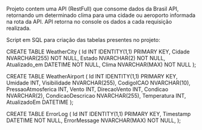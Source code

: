 Projeto contem uma API (RestFull) que consome dados da Brasil API, retornando um determinado clima para uma cidade ou aeroporto informada na rota da API. API retorna no console os dados a cada requisição realizada.

Script em SQL para criação das tabelas presentes no projeto:

CREATE TABLE WeatherCity ( Id INT IDENTITY(1,1) PRIMARY KEY, Cidade NVARCHAR(255) NOT NULL, Estado NVARCHAR(2) NOT NULL, Atualizado_em DATETIME NOT NULL, Clima NVARCHAR(MAX) NOT NULL );

CREATE TABLE WeatherAirport ( Id INT IDENTITY(1,1) PRIMARY KEY, Umidade INT, Visibilidade NVARCHAR(255), CodigoICAO NVARCHAR(10), PressaoAtmosferica INT, Vento INT, DirecaoVento INT, Condicao NVARCHAR(2), CondicaoDescricao NVARCHAR(255), Temperatura INT, AtualizadoEm DATETIME );

CREATE TABLE ErrorLog ( Id INT IDENTITY(1,1) PRIMARY KEY, Timestamp DATETIME NOT NULL, ErrorMessage NVARCHAR(MAX) NOT NULL, );